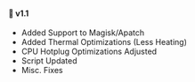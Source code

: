 #### 🔋 v1.1

* Added Support to Magisk/Apatch
* Added Thermal Optimizations (Less Heating)
* CPU Hotplug Optimizations Adjusted
* Script Updated
* Misc. Fixes
